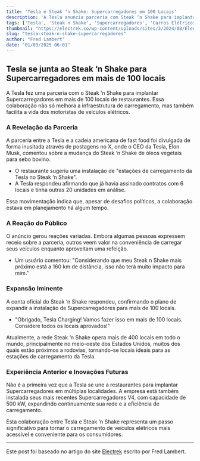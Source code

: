 ```yaml
---
title: 'Tesla e Steak ‘n Shake: Supercarregadores em 100 Locais'
description: 'A Tesla anuncia parceria com Steak ‘n Shake para implantar Supercarregadores.'
tags: ['Tesla', 'Steak n Shake', 'Supercarregadores', 'Carros Elétricos', 'Inovação']
thumbnail: "https://electrek.co/wp-content/uploads/sites/3/2024/08/Electric-vehicles-5K-1.jpeg?quality=82&strip=all&w=1400"
slug: "tesla-steak-n-shake-supercarregadores"
author: "Fred Lambert"
date: "01/03/2025 06:01"
---
```


## Tesla se junta ao Steak ‘n Shake para Supercarregadores em mais de 100 locais

A Tesla fez uma parceria com o Steak ‘n Shake para implantar Supercarregadores em mais de 100 locais de restaurantes. Essa colaboração não só melhora a infraestrutura de carregamento, mas também facilita a vida dos motoristas de veículos elétricos.

### A Revelação da Parceria

A parceria entre a Tesla e a cadeia americana de fast food foi divulgada de forma inusitada através de postagens no X, onde o CEO da Tesla, Elon Musk, comentou sobre a mudança do Steak ‘n Shake de óleos vegetais para sebo bovino. 

- O restaurante sugeriu uma instalação de "estações de carregamento da Tesla no Steak ‘n Shake".
- A Tesla respondeu afirmando que já havia assinado contratos com 6 locais e tinha outras 20 unidades em análise.

Essa movimentação indica que, apesar de desafios políticos, a colaboração estava em planejamento há algum tempo.

### A Reação do Público

O anúncio gerou reações variadas. Embora algumas pessoas expressem receio sobre a parceria, outros veem valor na conveniência de carregar seus veículos enquanto aproveitam uma refeição. 

- Um usuário comentou: "Considerando que meu Steak n Shake mais próximo está a 160 km de distância, isso não terá muito impacto para mim." 

### Expansão Iminente

A conta oficial do Steak ‘n Shake respondeu, confirmando o plano de expandir a instalação de Supercarregadores para mais de 100 locais. 

- "Obrigado, Tesla Charging! Vamos fazer isso em mais de 100 locais. Considere todos os locais aprovados!"

Atualmente, a rede Steak ‘n Shake opera mais de 400 locais em todo o mundo, principalmente no meio-oeste dos Estados Unidos, muitos dos quais estão próximos a rodovias, tornando-se locais ideais para as estações de carregamento da Tesla.

### Experiência Anterior e Inovações Futuras

Não é a primeira vez que a Tesla se une a restaurantes para implantar Supercarregadores em múltiplas localidades. A empresa está também instalada seus mais recentes Supercarregadores V4, com capacidade de 500 kW, expandindo continuamente sua rede e a eficiência de carregamento.

Esta colaboração entre Tesla e Steak ‘n Shake representa um passo significativo para tornar o carregamento de veículos elétricos mais acessível e conveniente para os consumidores.  

---  
Este post foi baseado no artigo do site [Electrek](https://electrek.co/2025/02/28/tesla-partners-with-steak-n-shake-on-superchargers-with-up-to-more-than-100-locations/) escrito por Fred Lambert.
